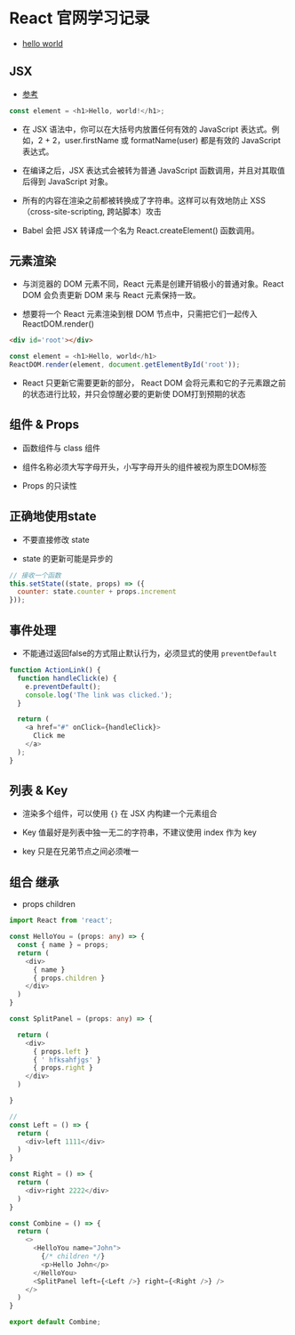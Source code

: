 #  React 官网学习记录

- [hello world](https://react.docschina.org/docs/hello-world.html)

## JSX

- [参考](https://react.docschina.org/docs/introducing-jsx.html)

```js
const element = <h1>Hello, world!</h1>;
```

- 在 JSX 语法中，你可以在大括号内放置任何有效的 JavaScript 表达式。例如，2 + 2，user.firstName 或 formatName(user) 都是有效的 JavaScript 表达式。

- 在编译之后，JSX 表达式会被转为普通 JavaScript 函数调用，并且对其取值后得到 JavaScript 对象。

- 所有的内容在渲染之前都被转换成了字符串。这样可以有效地防止 XSS（cross-site-scripting, 跨站脚本）攻击

- Babel 会把 JSX 转译成一个名为 React.createElement() 函数调用。

## 元素渲染

- 与浏览器的 DOM 元素不同，React 元素是创建开销极小的普通对象。React DOM 会负责更新 DOM 来与 React 元素保持一致。

- 想要将一个 React 元素渲染到根 DOM 节点中，只需把它们一起传入 ReactDOM.render()

```html
<div id='root'></div>
```

```js
const element = <h1>Hello, world</h1>
ReactDOM.render(element, document.getElementById('root'));
```

- React 只更新它需要更新的部分， React DOM 会将元素和它的子元素跟之前的状态进行比较，并只会惊醒必要的更新使
DOM打到预期的状态

## 组件 & Props

- 函数组件与 class 组件

- 组件名称必须大写字母开头，小写字母开头的组件被视为原生DOM标签

- Props 的只读性

## 正确地使用state

- 不要直接修改 state

- state 的更新可能是异步的

```js
// 接收一个函数
this.setState((state, props) => ({
  counter: state.counter + props.increment
}));
```

## 事件处理

- 不能通过返回false的方式阻止默认行为，必须显式的使用 `preventDefault`

```js
function ActionLink() {
  function handleClick(e) {
    e.preventDefault();
    console.log('The link was clicked.');
  }

  return (
    <a href="#" onClick={handleClick}>
      Click me
    </a>
  );
}
```

## 列表 & Key

- 渲染多个组件，可以使用 `{}` 在 JSX 内构建一个元素组合

- Key 值最好是列表中独一无二的字符串，不建议使用 index 作为 key

- key 只是在兄弟节点之间必须唯一

## 组合 继承 

- props children 

```ts
import React from 'react';

const HelloYou = (props: any) => {
  const { name } = props;
  return (
    <div>
      { name }
      { props.children }
    </div>
  )
}

const SplitPanel = (props: any) => {

  return (
    <div>
      { props.left }
      { ' hfksahfjgs' }
      { props.right }
    </div>
  )

}

// 
const Left = () => {
  return (
    <div>left 1111</div>
  )
}

const Right = () => {
  return (
    <div>right 2222</div>
  )
}

const Combine = () => {
  return (
    <>
      <HelloYou name="John">
        {/* children */}
        <p>Hello John</p>
      </HelloYou>
      <SplitPanel left={<Left />} right={<Right />} />
    </>
  )
}

export default Combine;
```